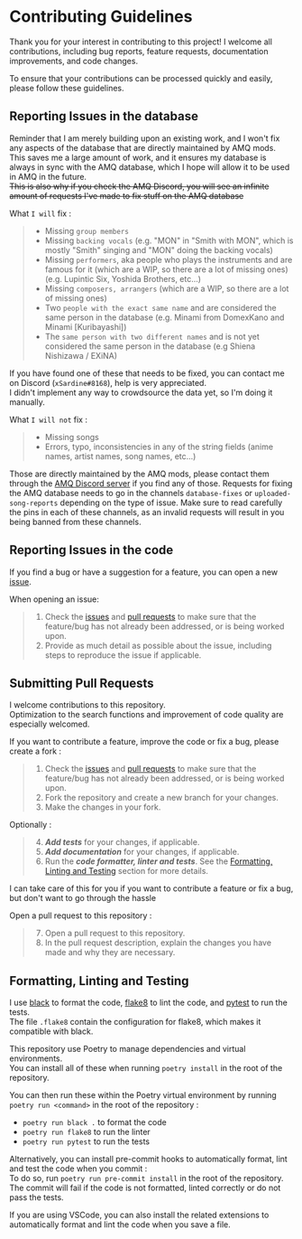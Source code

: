 <!-- markdownlint-disable MD029 -->

# Contributing Guidelines

Thank you for your interest in contributing to this project! I welcome all contributions, including bug reports, feature requests, documentation improvements, and code changes.

To ensure that your contributions can be processed quickly and easily, please follow these guidelines.

## Reporting Issues in the database

Reminder that I am merely building upon an existing work, and I won't fix any aspects of the database that are directly maintained by AMQ mods.  
This saves me a large amount of work, and it ensures my database is always in sync with the AMQ database, which I hope will allow it to be used in AMQ in the future.  
~~This is also why if you check the AMQ Discord, you will see an infinite amount of requests I've made to fix stuff on the AMQ database~~

What `I will` fix :

> - Missing `group members`
> - Missing `backing vocals` (e.g. "MON" in "Smith with MON", which is mostly "Smith" singing and "MON" doing the backing vocals)
> - Missing `performers`, aka people who plays the instruments and are famous for it (which are a WIP, so there are a lot of missing ones) (e.g. Lupintic Six, Yoshida Brothers, etc...)
> - Missing `composers, arrangers` (which are a WIP, so there are a lot of missing ones)
> - Two `people with the exact same name` and are considered the same person in the database (e.g. Minami from DomexKano and Minami [Kuribayashi])
> - The `same person with two different names` and is not yet considered the same person in the database (e.g Shiena Nishizawa / EXiNA)

If you have found one of these that needs to be fixed, you can contact me on Discord (`xSardine#8168`), help is very appreciated.  
I didn't implement any way to crowdsource the data yet, so I'm doing it manually.  

What `I will not` fix :

> - Missing songs
> - Errors, typo, inconsistencies in any of the string fields (anime names, artist names, song names, etc...)

Those are directly maintained by the AMQ mods, please contact them through the [AMQ Discord server](https://discord.gg/w4a3sbP) if you find any of those.
Requests for fixing the AMQ database needs to go in the channels `database-fixes` or `uploaded-song-reports` depending on the type of issue. Make sure to read carefully the pins in each of these channels, as an invalid requests will result in you being banned from these channels.

## Reporting Issues in the code

If you find a bug or have a suggestion for a feature, you can open a new [issue](https://github.com/xSardine/anisongDB-backend/issues/new).

When opening an issue:

> 1. Check the [issues](https://github.com/xSardine/anisongDB-backend/issues) and [pull requests](https://github.com/xSardine/anisongDB-backend/pulls) to make sure that the feature/bug has not already been addressed, or is being worked upon.
> 2. Provide as much detail as possible about the issue, including steps to reproduce the issue if applicable.

## Submitting Pull Requests

I welcome contributions to this repository.  
Optimization to the search functions and improvement of code quality are especially welcomed.

If you want to contribute a feature, improve the code or fix a bug, please create a fork :

> 1. Check the [issues](https://github.com/xSardine/anisongDB-backend/issues) and [pull requests](https://github.com/xSardine/anisongDB-backend/pulls) to make sure that the feature/bug has not already been addressed, or is being worked upon.
> 2. Fork the repository and create a new branch for your changes.
> 3. Make the changes in your fork.

Optionally :

> 4. ***Add tests*** for your changes, if applicable.
> 5. ***Add documentation*** for your changes, if applicable.
> 6. Run the ***code formatter, linter and tests***. See the [Formatting, Linting and Testing](#formatting-linting-and-testing) section for more details.

I can take care of this for you if you want to contribute a feature or fix a bug, but don't want to go through the hassle

Open a pull request to this repository :

> 7. Open a pull request to this repository.
> 8. In the pull request description, explain the changes you have made and why they are necessary.

## Formatting, Linting and Testing

I use [black](https://pypi.org/project/black/) to format the code, [flake8](https://pypi.org/project/flake8/) to lint the code, and [pytest](https://pypi.org/project/pytest/) to run the tests.  
The file `.flake8` contain the configuration for flake8, which makes it compatible with black.

This repository use Poetry to manage dependencies and virtual environments.  
You can install all of these when running `poetry install` in the root of the repository.

You can then run these within the Poetry virtual environment by running `poetry run <command>` in the root of the repository :

- `poetry run black .` to format the code
- `poetry run flake8` to run the linter
- `poetry run pytest` to run the tests

Alternatively, you can install pre-commit hooks to automatically format, lint and test the code when you commit :  
To do so, run `poetry run pre-commit install` in the root of the repository.  
The commit will fail if the code is not formatted, linted correctly or do not pass the tests.

If you are using VSCode, you can also install the related extensions to automatically format and lint the code when you save a file.
